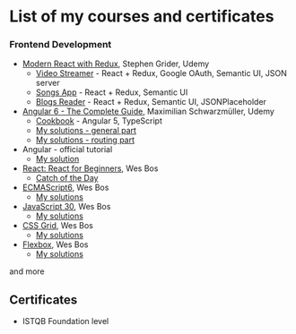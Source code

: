 # List of my courses and certificates

### Frontend Development
- [Modern React with Redux](https://www.udemy.com/share/100YAOBUAcc11bTHw=/), Stephen Grider, Udemy
   - [Video Streamer](https://github.com/wroclawianka/video-streamer) -  React + Redux, Google OAuth, Semantic UI, JSON server
   - [Songs App](https://github.com/wroclawianka/songs-app) -  React + Redux, Semantic UI
   - [Blogs Reader](https://github.com/wroclawianka/blogs-reader) - React + Redux, Semantic UI, JSONPlaceholder
- [Angular 6 - The Complete Guide](https://www.udemy.com/share/100YzMBUAcc11bTHw=/), Maximilian Schwarzmüller, Udemy
   - [Cookbook](https://github.com/wroclawianka/cookbook) - Angular 5, TypeScript
   - [My solutions - general part](https://github.com/wroclawianka/angular-learning-udemy)
   - [My solutions - routing part](https://github.com/wroclawianka/angular-learning-routing)
- Angular - official tutorial 
    - [My solution](https://github.com/wroclawianka/angular2.0_heroes-tutorial)
- [React: React for Beginners](https://reactforbeginners.com/), Wes Bos
   - [Catch of the Day](https://github.com/wroclawianka/catch-of-the-day_react-learning)
- [ECMAScript6](https://es6.io/), Wes Bos
   - [My solutions](https://github.com/wroclawianka/ES6-learning)
- [JavaScript 30](https://javascript30.com/), Wes Bos
   - [My solutions](https://github.com/wroclawianka/javaScript-learning)
- [CSS Grid](https://cssgrid.io/), Wes Bos
    - [My solutions](https://github.com/wroclawianka/css-tricks)
- [Flexbox](https://flexbox.io/), Wes Bos
    - [My solutions](https://github.com/wroclawianka/css-tricks)

and more

## Certificates
- ISTQB Foundation level
